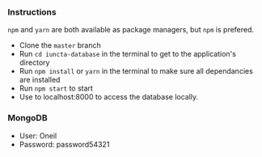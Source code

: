### Instructions
  `npm` and `yarn` are both available as package managers, but `npm` is prefered.
  - Clone the `master` branch
  - Run `cd iuncta-database` in the terminal to get to the application's directory
  - Run `npm install` or `yarn` in the terminal to make sure all dependancies are installed
  - Run `npm start` to start 
  - Use to localhost:8000 to access the database locally.

### MongoDB
  - User: Oneil
  - Password: password54321
